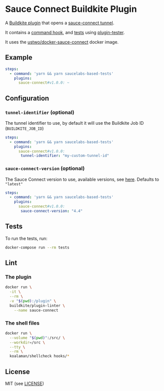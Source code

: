 # Sauce Connect Buildkite Plugin

A [Buildkite plugin](https://buildkite.com/docs/agent/v3/plugins) that opens a [sauce-connect tunnel](https://wiki.saucelabs.com/display/DOCS/Sauce+Connect+Proxy).

It contains a [command hook](hooks/command), and [tests](tests/command.bats) using [plugin-tester](https://github.com/buildkite-plugins/plugin-tester).

It uses the [ustwo/docker-sauce-connect](https://github.com/ustwo/docker-sauce-connect) docker image.

## Example

```yml
steps:
  - command: 'yarn && yarn saucelabs-based-tests'
    plugins:
      sauce-connect#v1.0.0: ~
```

## Configuration

### `tunnel-identifier` (optional)

The tunnel identifier to use, by default it will use the Buildkite Job ID (`BUILDKITE_JOB_ID`)

```yml
steps:
  - command: 'yarn && yarn saucelabs-based-tests'
    plugins:
      sauce-connect#v1.0.0:
       tunnel-identifier: "my-custom-tunnel-id"
```

### `sauce-connect-version` (optional)

The Sauce Connect version to use, available versions, see [here](https://hub.docker.com/r/ustwo/sauce-connect/tags/). Defaults to `"latest"`

```yml
steps:
  - command: 'yarn && yarn saucelabs-based-tests'
    plugins:
      sauce-connect#v1.0.0:
       sauce-connect-version: "4.4"
```

## Tests

To run the tests, run:
```sh
docker-compose run --rm tests
```

## Lint

### The plugin
```sh
docker run \
  -it \
  --rm \
  -v "$(pwd):/plugin" \
  buildkite/plugin-linter \
    --name sauce-connect
```

### The shell files
```sh
docker run \
  --volume "$(pwd)":/src/ \
  --workdir=/src \
  --tty \
  --rm \
  koalaman/shellcheck hooks/*
```

## License

MIT (see [LICENSE](LICENSE))
